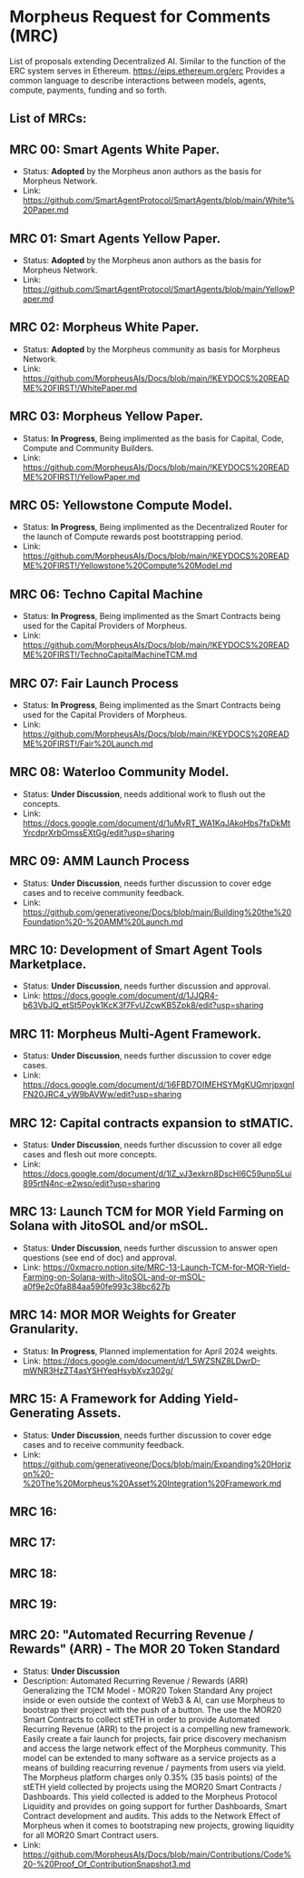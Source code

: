 # Morpheus Request for Comments (MRC)
List of proposals extending Decentralized AI. Similar to the function of the ERC system serves in Ethereum. https://eips.ethereum.org/erc Provides a common language to describe interactions between models, agents, compute, payments, funding and so forth.

## List of MRCs:

## MRC 00: Smart Agents White Paper.
- Status: **Adopted** by the Morpheus anon authors as the basis for Morpheus Network.
- Link: https://github.com/SmartAgentProtocol/SmartAgents/blob/main/White%20Paper.md

## MRC 01: Smart Agents Yellow Paper.
- Status: **Adopted** by the Morpheus anon authors as the basis for Morpheus Network.
- Link: https://github.com/SmartAgentProtocol/SmartAgents/blob/main/YellowPaper.md

## MRC 02: Morpheus White Paper.
- Status: **Adopted** by the Morpheus community as basis for Morpheus Network.
- Link: https://github.com/MorpheusAIs/Docs/blob/main/!KEYDOCS%20README%20FIRST!/WhitePaper.md

## MRC 03: Morpheus Yellow Paper.
- Status: **In Progress**, Being implimented as the basis for Capital, Code, Compute and Community Builders.
- Link: https://github.com/MorpheusAIs/Docs/blob/main/!KEYDOCS%20README%20FIRST!/YellowPaper.md

## MRC 05: Yellowstone Compute Model.
- Status: **In Progress**, Being implimented as the Decentralized Router for the launch of Compute rewards post bootstrapping period.
- Link: https://github.com/MorpheusAIs/Docs/blob/main/!KEYDOCS%20README%20FIRST!/Yellowstone%20Compute%20Model.md

## MRC 06: Techno Capital Machine
- Status: **In Progress**, Being implimented as the Smart Contracts being used for the Capital Providers of Morpheus.
- Link: https://github.com/MorpheusAIs/Docs/blob/main/!KEYDOCS%20README%20FIRST!/TechnoCapitalMachineTCM.md

## MRC 07: Fair Launch Process
- Status: **In Progress**, Being implimented as the Smart Contracts being used for the Capital Providers of Morpheus.
- Link: https://github.com/MorpheusAIs/Docs/blob/main/!KEYDOCS%20README%20FIRST!/Fair%20Launch.md

## MRC 08: Waterloo Community Model.
- Status: **Under Discussion**, needs additional work to flush out the concepts.
- Link: https://docs.google.com/document/d/1uMvRT_WA1KqJAkoHbs7fxDkMtYrcdprXrbOmssEXtGg/edit?usp=sharing

## MRC 09: AMM Launch Process
- Status: **Under Discussion**, needs further discussion to cover edge cases and to receive community feedback.
- Link: https://github.com/generativeone/Docs/blob/main/Building%20the%20Foundation%20-%20AMM%20Launch.md

## MRC 10: Development of Smart Agent Tools Marketplace.
- Status: **Under Discussion**, needs further discussion and approval.
- Link: https://docs.google.com/document/d/1JJQR4-b63VbJQ_etSt5Poyk1KcK3f7FvUZcwKB5Zpk8/edit?usp=sharing

## MRC 11: Morpheus Multi-Agent Framework.
- Status: **Under Discussion**, needs further discussion to cover edge cases.
- Link: https://docs.google.com/document/d/1i6FBD7OIMEHSYMgKUGmrjpxgnlFN20JRC4_yW9bAVWw/edit?usp=sharing

## MRC 12: Capital contracts expansion to stMATIC.
- Status: **Under Discussion**, needs further discussion to cover all edge cases and flesh out more concepts.
- Link: https://docs.google.com/document/d/1lZ_vJ3exkrn8DscHI6C59unp5Lui895rtN4nc-e2wso/edit?usp=sharing

## MRC 13: Launch TCM for MOR Yield Farming on Solana with JitoSOL and/or mSOL.
- Status: **Under Discussion**, needs further discussion to answer open questions (see end of doc) and approval.
- Link: https://0xmacro.notion.site/MRC-13-Launch-TCM-for-MOR-Yield-Farming-on-Solana-with-JitoSOL-and-or-mSOL-a0f9e2c0fa884aa590fe993c38bc627b

## MRC 14: MOR MOR Weights for Greater Granularity.
- Status: **In Progress**, Planned implementation for April 2024 weights.
- Link: https://docs.google.com/document/d/1_5WZSNZ8LDwrD-mWNR3HzZT4asYSHYeqHsybXvz302g/

## MRC 15: A Framework for Adding Yield-Generating Assets.
- Status: **Under Discussion**, needs further discussion to cover edge cases and to receive community feedback.
- Link: https://github.com/generativeone/Docs/blob/main/Expanding%20Horizon%20-%20The%20Morpheus%20Asset%20Integration%20Framework.md

## MRC 16:

## MRC 17:

## MRC 18:

## MRC 19:

## MRC 20: "Automated Recurring Revenue / Rewards" (ARR) - The MOR 20 Token Standard
- Status: **Under Discussion** 
- Description:  Automated Recurring Revenue / Rewards (ARR) Generalizing the TCM Model - MOR20 Token Standard
Any project inside or even outside the context of Web3 & AI, can use Morpheus to bootstrap their project with the push of a button.
The use the MOR20 Smart Contracts to collect stETH in order to provide Automated Recurring Revenue (ARR) to the project is a compelling new framework.
Easily create a fair launch for projects, fair price discovery mechanism and access the large network effect of the Morpheus community.
This model can be extended to many software as a service projects as a means of building reacurring revenue / payments from users via yield.
The Morpheus platform charges only 0.35% (35 basis points) of the stETH yield collected by projects using the MOR20 Smart Contracts / Dashboards.
This yield collected is added to the Morpheus Protocol Liquidity and provides on going support for further Dashboards, Smart Contract development and audits.
This adds to the Network Effect of Morpheus when it comes to bootstraping new projects, growing liquidity for all MOR20 Smart Contract users.
- Link: https://github.com/MorpheusAIs/Docs/blob/main/Contributions/Code%20-%20Proof_Of_ContributionSnapshot3.md

